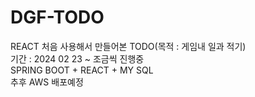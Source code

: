 # DGF-TODO
REACT 처음 사용해서 만들어본 TODO(목적 : 게임내 일과 적기)   
기간 : 2024 02 23 ~ 조금씩 진행중   
SPRING BOOT + REACT + MY SQL   
추후 AWS 배포예정
